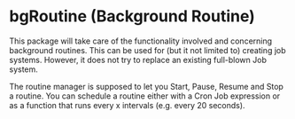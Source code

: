 # bgRoutine (Background Routine)
This package will take care of the functionality involved and concerning background routines. This can be used for (but it not limited to) creating job systems. However, it does not try to replace an existing full-blown Job system. 

The routine manager is supposed to let you Start, Pause, Resume and Stop a routine. You can schedule a routine either with a Cron Job expression or as a function that runs every x intervals (e.g. every 20 seconds).
